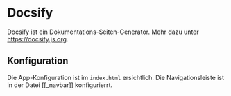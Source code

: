 # Docsify

Docsify ist ein Dokumentations-Seiten-Generator. Mehr dazu unter https://docsify.js.org.

## Konfiguration

Die App-Konfiguration ist im `index.html` ersichtlich. Die Navigationsleiste ist in der Datei [[_navbar]] konfigurierrt.